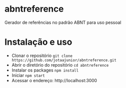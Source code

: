 # abntreference

Gerador de referências no padrão ABNT para uso pessoal

# Instalação e uso

- Clonar o repositório `git clone https://github.com/jotaajunior/abntreference.git`
- Abrir o diretório do repositório `cd abntreference`
- Instalar os packages `npm install`
- Iniciar `npm start`
- Acessar o endereço: http://localhost:3000

